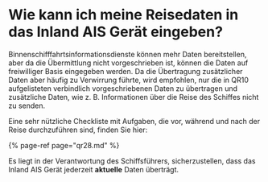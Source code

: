 # Wie kann ich meine Reisedaten in das Inland AIS Gerät eingeben?

Binnenschifffahrtsinformationsdienste können mehr Daten bereitstellen, aber da die Übermittlung nicht vorgeschrieben ist, können die Daten auf freiwilliger Basis eingegeben werden. Da die Übertragung zusätzlicher Daten aber häufig zu Verwirrung führte, wird empfohlen, nur die in QR10 aufgelisteten verbindlich vorgeschriebenen Daten zu übertragen und zusätzliche Daten, wie z. B. Informationen über die Reise des Schiffes nicht zu senden.

Eine sehr nützliche Checkliste mit Aufgaben, die vor, während und nach der Reise durchzuführen sind, finden Sie hier:

{% page-ref page="qr28.md" %}

Es liegt in der Verantwortung des Schiffsführers, sicherzustellen, dass das Inland AIS Gerät jederzeit **aktuelle** Daten überträgt.


